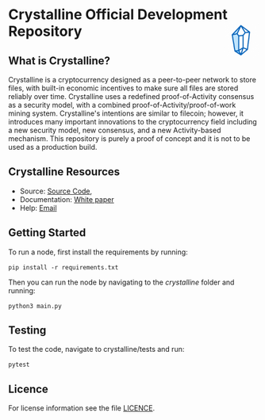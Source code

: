 Crystalline Official Development Repository
<img align="right" width="70" height="70" src="docs/images/logo.png">
===========

## What is Crystalline?

Crystalline is a cryptocurrency designed as a peer-to-peer network to store files, with built-in economic incentives to make sure all files are stored reliably over time. Crystalline uses a redefined proof-of-Activity consensus as a security model, with a combined proof-of-Activity/proof-of-work mining system. Crystalline's intentions are similar to filecoin; however, it introduces many important innovations to the cryptocurrency field including a new security model, new consensus, and a new Activity-based mechanism.
This repository is purely a proof of concept and it is not to be used as a production build.

## Crystalline Resources

* Source: [Source Code](https://github.com/crystalline-Coin/crystalline),
* Documentation: [White paper](https://github.com/Crystalline-Coin/crystalline/raw/main/docs/whitepaper/Crystalline.pdf)
* Help: [Email](crystalline.help@gmail.com)

## Getting Started

To run a node, first install the requirements by running:

    pip install -r requirements.txt

Then you can run the node by navigating to the *crystalline* folder and running:

    python3 main.py

## Testing

To test the code, navigate to crystalline/tests and run:

    pytest

## Licence

For license information see the file [LICENCE](https://github.com/Crystalline-Coin/crystalline/blob/main/LICENCE).
